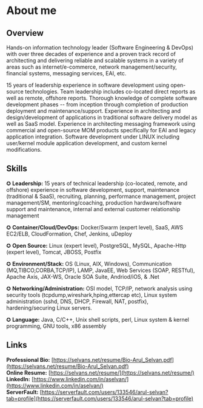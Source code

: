 # About me

## Overview
Hands-on information technology leader (Software Engineering & DevOps) with over three decades of experience and a proven track record of architecting and delivering reliable and scalable systems in a variety of areas such as internet/e-commerce, network management/security, financial systems, messaging services, EAI, etc.

15 years of leadership experience in software development using open-source technologies. Team leadership includes co-located direct reports as well as remote, offshore reports. Thorough knowledge of complete software development phases -- from inception through completion of production deployment and maintenance/support. Experience in architecting and design/development of applications in traditional software delivery model as well as SaaS model. Experience in architecting messaging framework using commercial and open-source MOM products specifically for EAI and legacy application integration. Software development under LINUX including user/kernel module application development, and custom kernel modifications.

## Skills
✪ **Leadership:** 15 years of technical leadership (co-located, remote, and offshore) experience in software development, support, maintenance (traditional & SaaS), recruiting, planning, performance management, project management/SM, mentoring/coaching, production hardware/software support and maintenance, internal and external customer relationship management

✪ **Container/Cloud/DevOps:** Docker/Swarm (expert level), SaaS, AWS EC2/ELB, CloudFormation, Chef, Jenkins, uDeploy

✪ **Open Source:** Linux (expert level), PostgreSQL, MySQL, Apache-Http (expert level), Tomcat, JBOSS, Postfix

✪ **Environment/Stack:** OS (Linux, AIX, Windows), Communication (MQ,TIBCO,CORBA,TCP/IP), LAMP, JavaEE, Web Services (SOAP, RESTful), Apache Axis, JAX-WS, Oracle SOA Suite, Andriod/iOS, & .Net

✪ **Networking/Administration:** OSI model, TCP/IP, network analysis using security tools (tcpdump,wireshark,hping,ettercap etc), Linux system administration (sshd, DNS, DHCP, Firewall, NAT, postfix), hardening/securing Linux servers.

✪ **Language:** Java, C/C++, Unix shell scripts, perl, Linux system & kernel programming, GNU tools, x86 assembly

## Links
**Professional Bio:** [https://selvans.net/resume/Bio-Arul_Selvan.pdf](https://selvans.net/resume/Bio-Arul_Selvan.pdf)<br>
**Online Resume:** [https://selvans.net/resume/](https://selvans.net/resume/)<br>
**LinkedIn:** [https://www.linkedin.com/in/aselvan/](https://www.linkedin.com/in/aselvan/)<br>
**ServerFault:** [https://serverfault.com/users/133546/arul-selvan?tab=profile](https://serverfault.com/users/133546/arul-selvan?tab=profile)<br>

<!---
aselvan/aselvan is a ✨ special ✨ repository because its `README.md` (this file) appears on your GitHub profile.
You can click the Preview link to take a look at your changes.
--->
